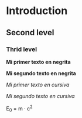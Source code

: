 # Introduction
## Second level
### Thrid level

**Mi primer texto en negrita**

__Mi segundo texto en negrita__

_Mi primer texto en cursiva_

*Mi segundo texto en cursiva*

E<sub>0</sub> = m · c<sup>2</sup>
